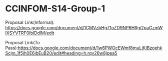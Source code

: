 ﻿# CCINFOM-S14-Group-1

Proposal Link(Informal): https://docs.google.com/document/d/1CMVzbHg71oZD9NP6HRgj2paGzmWIXSYVTRF0IblDdlM/edit

Proposal Link(To Pass):https://docs.google.com/document/d/1w6PWOcEWmf8muLjKiBzoehkScjm_1f5jh0E6ibEuB20/edit#heading=h.rqv26w8jpea5

